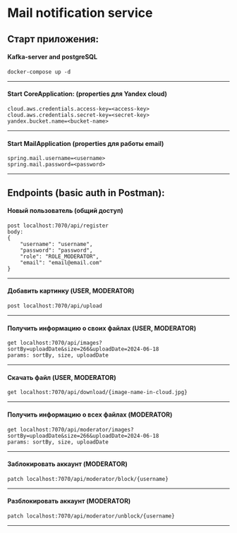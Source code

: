 # Mail notification service

## Старт приложения:
#### Kafka-server and postgreSQL
```
docker-compose up -d 
```
---

#### Start CoreApplication: (properties для Yandex cloud)
```
cloud.aws.credentials.access-key=<access-key>
cloud.aws.credentials.secret-key=<secret-key>
yandex.bucket.name=<bucket-name>
```
---
#### Start MailApplication (properties для работы email)
```
spring.mail.username=<username>
spring.mail.password=<password>
```
---
## Endpoints (basic auth in Postman):
#### Новый пользователь (общий доступ)
```
post localhost:7070/api/register
body:
{
    "username": "username",
    "password": "password",
    "role": "ROLE_MODERATOR",
    "email": "email@email.com"
}
```
---
#### Добавить картинку (USER, MODERATOR)
```
post localhost:7070/api/upload
```
---
#### Получить информацию о своих файлах (USER, MODERATOR)
```
get localhost:7070/api/images?sortBy=uploadDate&size=266&uploadDate=2024-06-18
params: sortBy, size, uploadDate
```
---
#### Скачать файл (USER, MODERATOR)
```
get localhost:7070/api/download/{image-name-in-cloud.jpg}
```
---
#### Получить информацию о всех файлах (MODERATOR)
```
get localhost:7070/api/moderator/images?sortBy=uploadDate&size=266&uploadDate=2024-06-18
params: sortBy, size, uploadDate
```
---
#### Заблокировать аккаунт (MODERATOR)
```
patch localhost:7070/api/moderator/block/{username}
```
---
#### Разблокировать аккаунт (MODERATOR)
```
patch localhost:7070/api/moderator/unblock/{username}
```
---